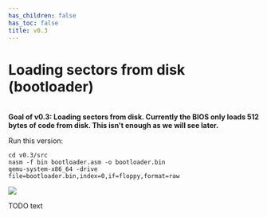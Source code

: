 ```yaml
---
has_children: false
has_toc: false
title: v0.3
---
```


# Loading sectors from disk (bootloader) 
\
**Goal of v0.3: Loading sectors from disk. Currently the BIOS only loads 512 bytes of code from disk. This isn't enough as we will see later.**

Run this version:
```
cd v0.3/src
nasm -f bin bootloader.asm -o bootloader.bin
qemu-system-x86_64 -drive file=bootloader.bin,index=0,if=floppy,format=raw
```

![](https://user-images.githubusercontent.com/25117793/95678531-8efbcd00-0bcd-11eb-9b97-f92d2b8532c3.png)

TODO text
